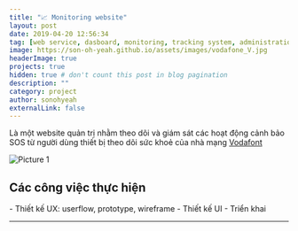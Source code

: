 ```yaml
---
title: "📈 Monitoring website"
layout: post
date: 2019-04-20 12:56:34
tag: [web service, dasboard, monitoring, tracking system, administration]
image: https://son-oh-yeah.github.io/assets/images/vodafone_V.jpg
headerImage: true
projects: true
hidden: true # don't count this post in blog pagination
description: ""
category: project
author: sonohyeah
externalLink: false
---
```


<p>Là một website quản trị nhằm theo dõi và giám sát các hoạt động cảnh bảo SOS từ người dùng thiết bị theo dõi sức khoẻ của nhà mạng <a href="https://www.vodafone.com/content/index.html">Vodafont</a></p> 

![Picture 1](https://mir-s3-cdn-cf.behance.net/project_modules/fs/235cb579112683.5cb8c4fd7c9e3.png)

<h2> Các công việc thực hiện</h2>
- Thiết kế UX: userflow, prototype, wireframe
- Thiết kế UI
- Triển khai

---